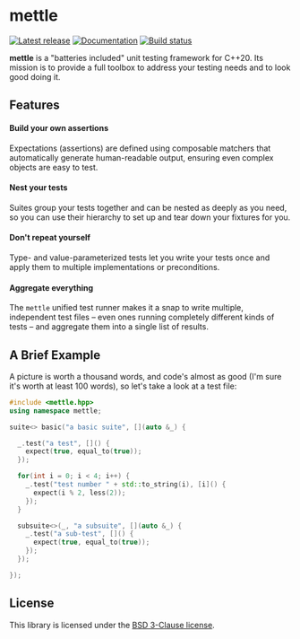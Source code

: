 # mettle

[![Latest release][release-image]][release-link]
[![Documentation][documentation-image]][documentation-link]
[![Build status][ci-image]][ci-link]

**mettle** is a "batteries included" unit testing framework for C++20. Its
mission is to provide a full toolbox to address your testing needs and to look
good doing it.

## Features

#### Build your own assertions

Expectations (assertions) are defined using composable matchers that
automatically generate human-readable output, ensuring even complex objects are
easy to test.

#### Nest your tests

Suites group your tests together and can be nested as deeply as you need,
so you can use their hierarchy to set up and tear down your fixtures for you.

#### Don't repeat yourself

Type- and value-parameterized tests let you write your tests once and apply them
to multiple implementations or preconditions.

#### Aggregate everything

The `mettle` unified test runner makes it a snap to write multiple, independent
test files – even ones running completely different kinds of tests – and
aggregate them into a single list of results.

## A Brief Example

A picture is worth a thousand words, and code's almost as good (I'm sure it's
worth at least 100 words), so let's take a look at a test file:

```c++
#include <mettle.hpp>
using namespace mettle;

suite<> basic("a basic suite", [](auto &_) {

  _.test("a test", []() {
    expect(true, equal_to(true));
  });

  for(int i = 0; i < 4; i++) {
    _.test("test number " + std::to_string(i), [i]() {
      expect(i % 2, less(2));
    });
  }

  subsuite<>(_, "a subsuite", [](auto &_) {
    _.test("a sub-test", []() {
      expect(true, equal_to(true));
    });
  });

});
```

## License

This library is licensed under the [BSD 3-Clause license](LICENSE).

[release-image]: https://img.shields.io/github/release/jimporter/mettle.svg
[release-link]: https://github.com/jimporter/mettle/releases/latest
[documentation-image]: https://img.shields.io/badge/docs-mettle-blue.svg
[documentation-link]: https://jimporter.github.io/mettle/
[ci-image]: https://github.com/jimporter/mettle/actions/workflows/build.yml/badge.svg
[ci-link]: https://github.com/jimporter/mettle/actions/workflows/build.yml?query=branch%3Amaster
